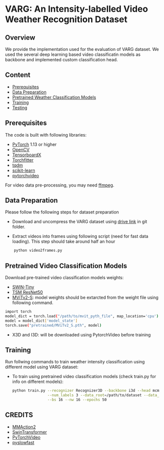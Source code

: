 # VARG: An Intensity-labelled Video Weather Recognition Dataset 

## Overview

We provide the implementation used for the evaluation of VARG dataset. We used the several deep learning based video classificatin models as backbone and implemented custom classification head.

## Content

- [Prerequisites](#prerequisites)
- [Data Preparation](#data-preparation)
- [Pretrained Weather Classification Models](#pretrained-models)
- [Training](#training)
- [Testing](#testing)

## Prerequisites

The code is built with following libraries:

- [PyTorch](https://pytorch.org/) 1.13 or higher
- [OpenCV](https://opencv.org/)
- [TensorboardX](https://github.com/lanpa/tensorboardX)
- [Torchfitter](https://github.com/Xylambda/torchfitter)
- [tqdm](https://github.com/tqdm/tqdm.git)
- [scikit-learn](https://scikit-learn.org/stable/)
- [pytorchvideo](https://pytorchvideo.org/)

For video data pre-processing, you may need [ffmpeg](https://www.ffmpeg.org/).

## Data Preparation
Please follow the following steps for dataset preparation
- Download and uncompress the VARG dataset using [drive link](https://osf.io/w6q3t/?view_only=5ff76f00497641a18059657fcd1efcf2) in git folder.

- Extract videos into frames using following script (need for fast data loading). This step should take around half an hour
```bash
    python video2frames.py
```

<!-- Note that the naive implementation involves large data copying and increases memory consumption during training.  -->
<!-- It is suggested to use the **in-place** version of TSM to improve speed (see [ops/temporal_shift.py](ops/temporal_shift.py) Line 12 for the details.) -->

## Pretrained Video Classification Models
Download pre-trained video classification models weights:
  - [SWIN-Tiny](https://github.com/SwinTransformer/storage/releases/download/v1.0.4/swin_tiny_patch244_window877_kinetics400_1k.pth)
  - [TSM ResNet50](https://download.openmmlab.com/mmaction/v1.0/recognition/tsm/tsm_imagenet-pretrained-r50_8xb16-1x1x16-50e_kinetics400-rgb/tsm_imagenet-pretrained-r50_8xb16-1x1x16-50e_kinetics400-rgb_20220831-042b1748.pth)
  - [MViTv2-S](https://dl.fbaipublicfiles.com/pyslowfast/model_zoo/mvitv2/pysf_video_models/MViTv2_S_16x4_k400_f302660347.pyth): model weights should be extarcted from the weight file using following command. 
  ```bash
  import torch
  model_dict = torch.load("/path/to/mvit_pyth_file", map_location='cpu')
  model = model_dict['model_state']
  torch.save("pretrained/MViTv2_S.pth", model)
  ```
  - X3D and I3D: will be downloaded using PytorchVideo before training
   <!-- for image weather classifications from [drive link](https://drive.google.com/drive/folders/1zMz1RTN28bSiL11ncZa6o09-HbkVVsI4?usp=drive_link) in 'base_trained_model' folder. -->

## Training 

Run follwing commands to train weather intensity classification using different model using VARG dataset:

- To train using pretrained video classification models (check train.py for info on different models):
  ```bash
  python train.py --recognizer Recognizer3D --backbone i3d --head mcmh \
                  --num_labels 3 --data_root=/path/to/dataset --data_type multi_class \
                  --bs 16 --nw 16 --epochs 50
  ```

<!-- ## Testing 

For example, to test the downloaded pretrained models on test dataset run the following commands. It will show the plot of confusion matrix

```bash
# using Imagenet based trained model
python test.py --num_segments 8 --imgsz 224 --weights imagenet --weather snow --arch resnet18

# using WeatherNet based trained model
python test.py --num_segments 8 --imgsz 224 --weights weathernet --weather snow --arch Custom-resnet18
``` -->

## CREDITS
  - [MMAction2](https://github.com/open-mmlab/mmaction2/tree/main)
  - [SwinTransformer](https://github.com/SwinTransformer/Video-Swin-Transformer)
  - [PyTorchVideo](https://github.com/facebookresearch/pytorchvideo/)
  - [pyslowfast](https://github.com/facebookresearch/SlowFast/tree/main)
<!-- We used the TSM code to evaluate VARG dataset
```
@inproceedings{lin2019tsm,
  title={TSM: Temporal Shift Module for Efficient Video Understanding},
  author={Lin, Ji and Gan, Chuang and Han, Song},
  booktitle={Proceedings of the IEEE International Conference on Computer Vision},
  year={2019}
}  -->
```
